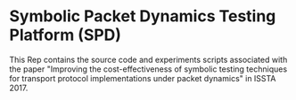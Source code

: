 # Symbolic Packet Dynamics Testing Platform (SPD)
This Rep contains the source code and experiments scripts associated with the paper "Improving the cost-effectiveness of symbolic testing techniques for transport protocol implementations under packet dynamics" in ISSTA 2017. 
